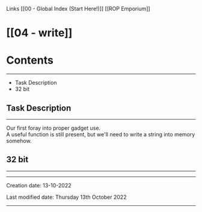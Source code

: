 Links [[00 - Global Index (Start Here!)]] [[ROP Emporium]]

# [[04 - write]]
# Contents
***
- Task Description
- 32 bit

## Task Description
***
Our first foray into proper gadget use.  
A useful function is still present, but we'll need to write a string into memory somehow.

## 32 bit
***


---
Creation date: 13-10-2022

Last modified date: Thursday 13th October 2022
***
